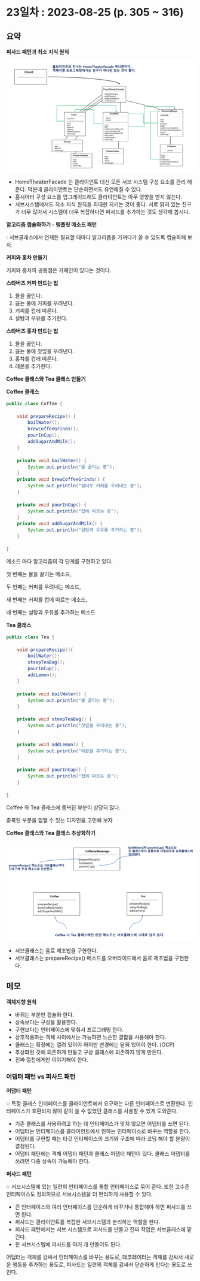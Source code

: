 # 23일차 : 2023-08-25 (p. 305 ~ 316)

## 요약

**퍼사드 패턴과 최소 지식 원칙**

![44](44.png)

- HomeTheaterFacade 는 클라이언트 대신 모든  서브 시스템 구성 요소를 관리 해 준다. 덕분에 클라이언트는 단순하면서도 유연해질 수 있다.
- 홈시어터 구성 요소를 업그레이드해도 클라이언트는 아무 영향을 받지 않는다.
- 서브시스템에서도 최소 지식 원칙을 최대한 지키는 것이 좋다. 서로 얽혀 있는 친구가 너무 많아서 시스템이 너무 복잡하다면 퍼사드를 추가하는 것도 생각해 봅시다.

**알고리즘 캡슐화하기 - 템플릿 메소드 패턴**

: 서브클래스에서 언제든 필요할 때마다 알고리즘을 가져다가 쓸 수 있도록 캡슐화해 보자.

**커피와 홍차 만들기**

커피와 홍차의 공통점은 카페인이 있다는 것이다.

**스타버즈 커피 만드는 법**

1. 물을 끓인다.
2. 끓는 물에 커피를 우려낸다.
3. 커피를 컵에 따른다.
4. 설탕과 우유를 추가한다.

**스타버즈 홍차 만드는 법**

1. 물을 끓인다.
2. 끓는 물에 찻잎을 우려낸다.
3. 홍차를 컵에 따른다.
4. 레몬을 추가한다.

**Coffee 클래스와 Tea 클래스 만들기**

**Coffee 클래스**

```java
public class Coffee {
    
    void prepareRecipe() {
        boilWater();
        brewCoffeeGrinds();
        pourInCup();
        addSugarAndMilk();
    }

    private void boilWater() {
        System.out.println("물 끓이는 중");
    }
    private void brewCoffeeGrinds() {
        System.out.println("필터로 커피를 우려내는 중");
    }

    private void pourInCup() {
        System.out.println("컵에 따르는 중");
    }
    private void addSugarAndMilk() {
        System.out.println("설탕과 우유를 추가하는 중");
    }
    
}
```

메소드 마다 알고리즘의 각 단계를 구현하고 있다.

첫 번째는 물을 끓이는 메소드,

두 번째는 커피를 우려내는 메소드,

세 번째는 커피를 컵에 따르는 메소드,

네 번째는 설탕과 우유를 추가하는 메소드

**Tea 클래스**

```java
public class Tea {
    
    void prepareRecipe(){
        boilWater();
        steepTeaBag();
        pourInCup();
        addLemon();
    }

    private void boilWater() {
        System.out.println("물 끓이는 중");
    }

    private void steepTeaBag() {
        System.out.println("찻잎을 우려내는 중");
    }

    private void addLemon() {
        System.out.println("레몬을 추가하는 중");
    }

    private void pourInCup() {
        System.out.println("컵에 따르는 중");
    }

}
```

Coffee 와  Tea 클래스에 중복된 부분이 상당히 많다.

중복된 부분을 없앨 수 있는 디자인을 고민해 보자

**Coffee 클래스와 Tea 클래스 추상화하기**

![45](45.png)

- 서브클래스는 음료 제조법을 구현한다.
- 서브클래스는 prepareRecipe() 메소드를 오버라이드해서 음료 제조법을 구현한다.

## 메모

**객체지향 원칙**

- 바뀌는 부분만 캡슐화 한다.
- 상속보다는  구성을 활용한다.
- 구현보다는 인터페이스에 맞춰서 프로그래밍 한다.
- 상호작용하는 객체 사이에서는 가능하면 느슨한 결합을 사용해야 한다.
- 클래스는 확장에는 열려 있어야 하지만 변경에는 닫혀 있어야 한다. (OCP)
- 추상화된 것에 의존하게 만들고 구상 클래스에 의존하지 않게 만든다.
- 진짜 절친에게만 이야기해야 한다.

### **어댑터 패턴 vs 퍼사드 패턴**

**어댑터 패턴**


<aside>
💡 특정 클래스 인터페이스를 클라이언트에서 요구하는 다른 인터페이스로 변환한다.  인터페이스가 호환되지 않아 같이 쓸 수 없었던 클래스를 사용할 수 있게 도와준다.

</aside>

- 기존 클래스를 사용하려고 하는 데 인터페이스가 맞지 않으면 어댑터를 쓰면 된다.
- 어댑터는 인터페이스를 클라이언트에서 원하는 인터페이스로 바꾸는 역할을 한다.
- 어댑터를 구현할 때는 타깃 인터페이스의 크기와 구조에 따라 코딩 해야 할 분량이 결정된다.
- 어댑터 패턴에는 객체 어댑터 패턴과 클래스 어댑터 패턴이 있다. 클래스 어댑터를 쓰려면 다중 상속이 가능해야 한다.

**퍼사드 패턴**

<aside>
💡 서브시스템에 있는 일련의 인터페이스를 통합 인터페이스로 묶어 준다. 또한 고수준 인터페이스도 정의하므로 서브시스템을 더 편리하게 사용할 수 있다.

</aside>

- 큰 인터페이스와 여러 인터페이스를 단순하게 바꾸거나 통합해야 하면 퍼사드를 쓰면 된다.
- 퍼사드는 클라이언트를 복잡한 서브시스템과 분리하는 역할을 한다.
- 퍼사드 패턴에서는 서브 시스템으로 퍼사드를 만들고 진짜 작업은 서브클래스에 맡긴다.
- 한 서브시스템에 퍼사드를 여러 개 만들어도 된다.

어댑터는 객체를 감싸서 인터페이스를 바꾸는 용도로, 데코레이터는 객체를 감싸서 새로운 행동을 추가하는 용도로, 퍼사드는 일련의 객체를 감싸서 단순하게 만다는 용도로 쓰인다.